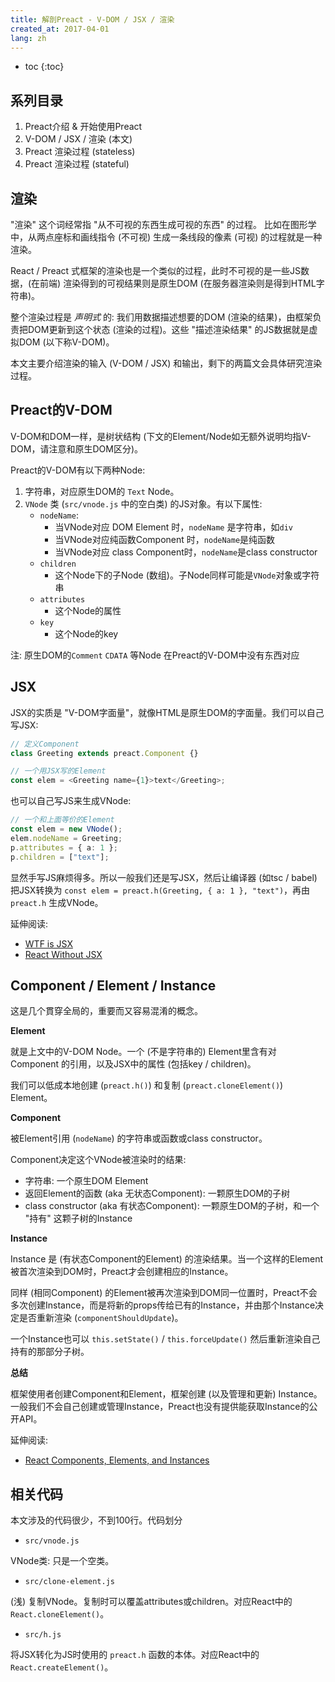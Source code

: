 ```yaml
---
title: 解剖Preact - V-DOM / JSX / 渲染
created_at: 2017-04-01
lang: zh
---
```


- toc
{:toc}

## 系列目录

1. Preact介绍 & 开始使用Preact
2. V-DOM / JSX / 渲染 (本文)
3. Preact 渲染过程 (stateless)
4. Preact 渲染过程 (stateful)

## 渲染

"渲染" 这个词经常指 "从不可视的东西生成可视的东西" 的过程。
比如在图形学中，从两点座标和画线指令 (不可视) 生成一条线段的像素 (可视) 的过程就是一种渲染。

React / Preact 式框架的渲染也是一个类似的过程，此时不可视的是一些JS数据，(在前端) 渲染得到的可视结果则是原生DOM (在服务器渲染则是得到HTML字符串)。

整个渲染过程是 *声明式* 的: 我们用数据描述想要的DOM (渲染的结果)，由框架负责把DOM更新到这个状态 (渲染的过程)。这些 "描述渲染结果" 的JS数据就是虚拟DOM (以下称V-DOM)。

本文主要介绍渲染的输入 (V-DOM / JSX) 和输出，剩下的两篇文会具体研究渲染过程。

## Preact的V-DOM

V-DOM和DOM一样，是树状结构 (下文的Element/Node如无额外说明均指V-DOM，请注意和原生DOM区分)。

Preact的V-DOM有以下两种Node:

1. 字符串，对应原生DOM的 `Text` Node。
2. `VNode` 类 (`src/vnode.js` 中的空白类) 的JS对象。有以下属性:
    - `nodeName`:
        - 当VNode对应 DOM Element 时，`nodeName` 是字符串，如`div`
        - 当VNode对应纯函数Component 时，`nodeName`是纯函数
        - 当VNode对应 class Component时，`nodeName`是class constructor
    - `children`
        - 这个Node下的子Node (数组)。子Node同样可能是`VNode`对象或字符串
    - `attributes`
        - 这个Node的属性
    - `key`
        - 这个Node的key

注: 原生DOM的`Comment` `CDATA` 等Node 在Preact的V-DOM中没有东西对应

<!-- 注2: VNode个类名字叫 "Node" 但其实对应原生DOM的Element-->

## JSX

JSX的实质是 "V-DOM字面量"，就像HTML是原生DOM的字面量。我们可以自己写JSX:

```ts
// 定义Component
class Greeting extends preact.Component {}

// 一个用JSX写的Element
const elem = <Greeting name={1}>text</Greeting>;
```

也可以自己写JS来生成VNode:

```ts
// 一个和上面等价的Element
const elem = new VNode();
elem.nodeName = Greeting;
p.attributes = { a: 1 };
p.children = ["text"];
```

显然手写JS麻烦得多。所以一般我们还是写JSX，然后让编译器 (如tsc / babel) 把JSX转换为 `const elem = preact.h(Greeting, { a: 1 }, "text")`，再由 `preact.h` 生成VNode。

延伸阅读:

- [WTF is JSX](jasonformat.com/wtf-is-jsx)
- [React Without JSX](https://facebook.github.io/react/docs/react-without-jsx.html)

## Component / Element / Instance

这是几个貫穿全局的，重要而又容易混淆的概念。

**Element**

就是上文中的V-DOM Node。一个 (不是字符串的) Element里含有对 Component 的引用，以及JSX中的属性 (包括key / children)。

我们可以低成本地创建 (`preact.h()`) 和复制 (`preact.cloneElement()`) Element。

**Component**

被Element引用 (`nodeName`) 的字符串或函数或class constructor。

Component决定这个VNode被渲染时的结果:

- 字符串: 一个原生DOM Element
- 返回Element的函数 (aka 无状态Component): 一颗原生DOM的子树
- class constructor (aka 有状态Component): 一颗原生DOM的子树，和一个 "持有" 这颗子树的Instance

**Instance**

Instance 是 (有状态Component的Element) 的渲染结果。当一个这样的Element被首次渲染到DOM时，Preact才会创建相应的Instance。

同样 (相同Component) 的Element被再次渲染到DOM同一位置时，Preact不会多次创建Instance，而是将新的props传给已有的Instance，并由那个Instance决定是否重新渲染 (`componentShouldUpdate`)。

一个Instance也可以 `this.setState()` / `this.forceUpdate()` 然后重新渲染自己持有的那部分子树。

**总结**

框架使用者创建Component和Element，框架创建 (以及管理和更新) Instance。一般我们不会自己创建或管理Instance，Preact也没有提供能获取Instance的公开API<!-- FIXME: ref? -->。

延伸阅读:

- [React Components, Elements, and Instances](https://facebook.github.io/react/blog/2015/12/18/react-components-elements-and-instances.html)

## 相关代码

本文涉及的代码很少，不到100行。代码划分

<!-- FIXME: 加上有注释的代码。-->
<!-- FIXME: 加上到代码划分的链接 -->

- `src/vnode.js`

VNode类: 只是一个空类。

- `src/clone-element.js`

(浅) 复制VNode。复制时可以覆盖attributes或children。对应React中的`React.cloneElement()`。

- `src/h.js`

将JSX转化为JS时使用的 `preact.h` 函数的本体。对应React中的`React.createElement()`。

